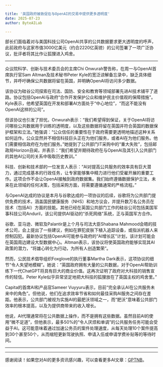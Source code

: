 ```yaml
---

title: '英国政府被敦促在与OpenAI的交易中提供更多透明度'
date: 2025-07-23
author: ByteAILab

---
```


部长们面临着对与美国科技公司OpenAI共享的公共数据要求更大透明度的呼声，此前政府与这家市值3000亿美元（约合2220亿英镑）的公司签署了一项广泛协议，批评者将其比作让狐狸进入鸡舍。

---
众议院科学、创新与技术委员会的主席Chi Onwurah警告称，在周一与OpenAI首席执行官Sam Altman及技术秘书Peter Kyle的宽泛谅解备忘录中，缺乏具体细节，并呼吁确保公共数据将留在英国，并明确OpenAI将访问多少数据。

该协议为硅谷公司探索在司法、国防、安全和教育等领域部署先进AI技术铺平了道路。协议包括OpenAI与政府“合作开发保护公众和维护民主价值观的保障措施”。Kyle表示，他希望英国在开发和部署AI方面处于“中心地位”，“而这不能没有OpenAI这样的公司”。

但该协议也引发了担忧。Onwurah表示：“我们希望得到保证，关于OpenAI将访问哪些公共数据用于训练的透明度，以及这些数据将留在英国并符合英国的数据保护框架和立法。”她强调：“公众信任的重要性在于政府需要更透明地描述这种关系如何运作。公众显然并不相信科技巨头正在为他们服务，或者AI在为他们服务。他们需要相信政府在为他们服务。”她提到了公共部门IT采购中的“重大失败”，包括邮政局Horizon丑闻，并表示：“我们希望并期待政府在与OpenAI及其引入公共部门的其他AI公司的关系中吸取历史教训。”

科技、创新和技术部的一位发言人表示：“AI对提高公共服务的效率具有巨大潜力，通过完成基本的行政任务，让专家能够集中精力进行他们受雇开展的重要工作。这项合作不会让OpenAI接触到政府数据集。我们始终遵循数据保护立法，未来在此领域的任何决策，包括采购方面，将需要遵循通常的严格流程。”

与OpenAI达成的协议是本月与谷歌达成的一项协议的后续，谷歌将为公共部门提供免费的技术，涵盖国民健康服务（NHS）和地方议会，并提升数万名公务员在技术（包括AI）方面的技能。其他已经在英国公共部门工作的硅谷公司包括美国军事科技公司Anduril，该公司提供AI驱动的“杀死网络”系统，正与英国军方合作。

谷歌、亚马逊、微软及Palantir是上个月与司法大臣Shabana Mahmood会晤的技术公司，会上提出了一些建议，例如在罪犯皮肤下植入追踪设备，或指派机器人来控制囚犯。最新协议包括OpenAI可能参与政府的“AI增长区”计划，该计划可能会在英国周边建设大型数据中心。Altman表示，该协议将使英国政府能够实现其AI政策的潜力，“将雄心转化为行动，为所有人创造繁荣”。

然而，公民技术倡导组织Foxglove的执行董事Martha Dark表示，这项协议的细节“令人失望地模糊”。她说：“英国政府拥有大量的公共数据，对于OpenAI帮助训练下一代ChatGPT将具有巨大的商业价值。这再次证明了政府对大科技的销售宣传的轻信。Peter Kyle似乎异常坚定地把大科技的狐狸放在了英国主权的鸡舍里。”

Capita的首席AI和产品官Sameer Vuyyuru表示，目前“完全承认AI在公共服务未来中的角色”。但他说，他们在追求效率节省和如何最佳采购AI服务之间存在差距。他表示，公共部门被视为实施AI的最肥沃领域之一，而“肥沃”意味着公共部门效率的根本提高，以及为提供商带来的收入增长。

他说，AI代理通常将在公共数据上操作，而不是拥有这些数据。虽然目前AI的使用“微不足道”，但他表示，最多50%的“令人厌烦和单调”的公共服务任务可能会受益于AI。这可能意味着通过加速公务员的案件处理速度，从每天处理10个案件提高到30个甚至50个，从而缩短更新驾驶执照、申请入伍或申请学费补贴等的等待时间。

---
---
感谢阅读！如果您对AI的更多资讯感兴趣，可以查看更多AI文章：[GPTNB](https://gptnb.com)。